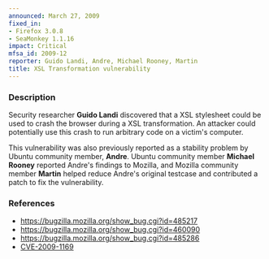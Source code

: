 ```yaml
---
announced: March 27, 2009
fixed_in:
- Firefox 3.0.8
- SeaMonkey 1.1.16
impact: Critical
mfsa_id: 2009-12
reporter: Guido Landi, Andre, Michael Rooney, Martin
title: XSL Transformation vulnerability
---
```


<h3>Description</h3>

<p>Security researcher <strong>Guido Landi</strong> discovered that a
XSL stylesheet could be used to crash the browser during a XSL
transformation.  An attacker could potentially use this crash to run
arbitrary code on a victim's computer.</p>

<p>This vulnerability was also previously reported as a stability
problem by Ubuntu community member, <strong>Andre</strong>.  Ubuntu
community member <strong>Michael Rooney</strong> reported Andre's
findings to Mozilla, and Mozilla community member <strong>Martin</strong>
helped reduce Andre's original testcase and contributed a patch to fix
the vulnerability.</p>

<h3>References</h3>

<ul>
  <li><a href="https://bugzilla.mozilla.org/show_bug.cgi?id=485217">https://bugzilla.mozilla.org/show_bug.cgi?id=485217</a></li>
  <li><a href="https://bugzilla.mozilla.org/show_bug.cgi?id=460090">https://bugzilla.mozilla.org/show_bug.cgi?id=460090</a></li>
  <li><a href="https://bugzilla.mozilla.org/show_bug.cgi?id=485286">https://bugzilla.mozilla.org/show_bug.cgi?id=485286</a></li>
  <li><a class="ex-ref" href="http://cve.mitre.org/cgi-bin/cvename.cgi?name=CVE-2009-1169">CVE-2009-1169</a></li>
</ul>



